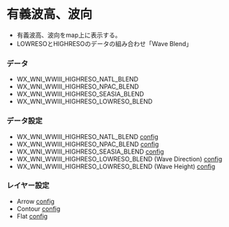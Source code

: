 # 有義波高、波向
- 有義波高、波向をmap上に表示する。
- LOWRESOとHIGHRESOのデータの組み合わせ「Wave Blend」

### データ
- WX_WNI_WWIII_HIGHRESO_NATL_BLEND
- WX_WNI_WWIII_HIGHRESO_NPAC_BLEND
- WX_WNI_WWIII_HIGHRESO_SEASIA_BLEND
- WX_WNI_WWIII_HIGHRESO_LOWRESO_BLEND

### データ設定
- WX_WNI_WWIII_HIGHRESO_NATL_BLEND [config](./pri/conf/data/WX_WNI_WWIII_HIGHRESO_NATL_BLEND.json)
- WX_WNI_WWIII_HIGHRESO_NPAC_BLEND [config](./pri/conf/data/WX_WNI_WWIII_HIGHRESO_NPAC_BLEND.json)
- WX_WNI_WWIII_HIGHRESO_SEASIA_BLEND [config](./pri/conf/data/WX_WNI_WWIII_HIGHRESO_SEASIA_BLEND.json)
- WX_WNI_WWIII_HIGHRESO_LOWRESO_BLEND (Wave Direction) [config](./pri/conf/data/WX_WNI_WWIII_LOWRESO_BLEND_WaveDirection.json)
- WX_WNI_WWIII_HIGHRESO_LOWRESO_BLEND (Wave Height) [config](./pri/conf/data/WX_WNI_WWIII_LOWRESO_BLEND_WaveHeight.json)

### レイヤー設定
- Arrow [config](./pri/conf/layer/WaveBlendDirectionArrow.json)
- Contour [config](./pri/conf/layer/WaveBlendHeightContour.json)
- Flat [config](./pri/conf/layer/WaveBlendHeightFlat.json)